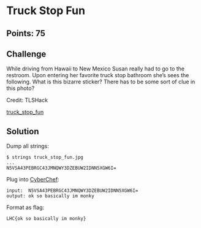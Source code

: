 # Truck Stop Fun

## Points: 75

## Challenge
While driving from Hawaii to New Mexico Susan really had to go to the restroom. Upon entering her favorite truck stop bathroom she’s sees the following. What is this bizarre sticker? There has to be some sort of clue in this photo?

Credit: TLSHack

[truck_stop_fun][1]

## Solution
Dump all strings:
```
$ strings truck_stop_fun.jpg
...
N5VSA43PEBRGC43JMNQWY3DZEBUW2IDNN5XGW6I=
```

Plug into [CyberChef][2]:
```
input:  N5VSA43PEBRGC43JMNQWY3DZEBUW2IDNN5XGW6I=
output: ok so basically im monky
```

Format as flag:
```
LHC{ok so basically im monky}
```

[1]:./truck_stop_fun.jpg
[2]:https://gchq.github.io/CyberChef/#recipe=Magic(3,false,false,'')&input=TjVWU0E0M1BFQlJHQzQzSk1OUVdZM0RaRUJVVzJJRE5ONVhHVzZJPQ